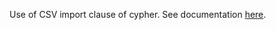 
Use of CSV import clause of cypher. See documentation [here](https://neo4j.com/docs/cypher-manual/5/clauses/load-csv/).




 
